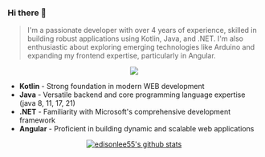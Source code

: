 ### Hi there 👋

> I'm a passionate developer with over 4 years of experience, skilled in building robust applications using Kotlin, Java, and .NET. I'm also enthusiastic about exploring emerging technologies like Arduino and expanding my frontend expertise, particularly in Angular.

<p align="center">
  <a href="https://skillicons.dev">
    <img src="https://skillicons.dev/icons?i=kotlin,java,dotnet,angular" />
  </a>
</p>

- **Kotlin** - Strong foundation in modern WEB development
- **Java** - Versatile backend and core programming language expertise (java 8, 11, 17, 21)
- **.NET** - Familiarity with Microsoft's comprehensive development framework
- **Angular** - Proficient in building dynamic and scalable web applications


<p align="center">
  <a href="https://github.com/edisonlee55"><img src="https://github-readme-stats.vercel.app/api?username=nudzi&hide_border=true&show_icons=true" alt="edisonlee55's github stats"></a>
</p>
<!--
**Nudzi/Nudzi** is a ✨ _special_ ✨ repository because its `README.md` (this file) appears on your GitHub profile.
-->
